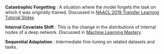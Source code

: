 

**Catastrophic Forgetting** : A situation where the model forgets the task on which it was originally trained.
Discussed in [NAACL 2019 Transfer Learning Tutorial Slides](https://docs.google.com/presentation/d/1fIhGikFPnb7G5kr58OvYC3GN4io7MznnM0aAgadvJfc/edit#slide=id.g5a24b37ba6_3_865)


**Internal Covariate Shift** : This is the change in the distributions of internal nodes of a deep network. Discussed in 
[Machine Learning Mastery](https://machinelearningmastery.com/batch-normalization-for-training-of-deep-neural-networks/).


**Sequential Adaptation** : Intermediate fine-tuning on related datasets and tasks. 

